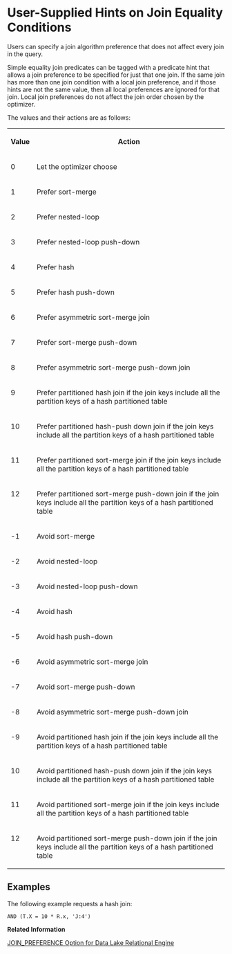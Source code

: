 <!-- loioa505dfc384f2101593cab9b531a60204 -->

# User-Supplied Hints on Join Equality Conditions

Users can specify a join algorithm preference that does not affect every join in the query.

Simple equality join predicates can be tagged with a predicate hint that allows a join preference to be specified for just that one join. If the same join has more than one join condition with a local join preference, and if those hints are not the same value, then all local preferences are ignored for that join. Local join preferences do not affect the join order chosen by the optimizer.

The values and their actions are as follows:


<table>
<tr>
<th valign="top">

Value

</th>
<th valign="top" rowspan="1">

Action

</th>
</tr>
<tr>
<td valign="top">

0

</td>
<td valign="top">

Let the optimizer choose

</td>
</tr>
<tr>
<td valign="top">

1

</td>
<td valign="top">

Prefer sort-merge

</td>
</tr>
<tr>
<td valign="top">

2

</td>
<td valign="top">

Prefer nested-loop

</td>
</tr>
<tr>
<td valign="top">

3

</td>
<td valign="top">

Prefer nested-loop push-down

</td>
</tr>
<tr>
<td valign="top">

4

</td>
<td valign="top">

Prefer hash

</td>
</tr>
<tr>
<td valign="top">

5

</td>
<td valign="top">

Prefer hash push-down

</td>
</tr>
<tr>
<td valign="top">

6

</td>
<td valign="top">

Prefer asymmetric sort-merge join

</td>
</tr>
<tr>
<td valign="top">

7

</td>
<td valign="top">

Prefer sort-merge push-down

</td>
</tr>
<tr>
<td valign="top">

8

</td>
<td valign="top">

Prefer asymmetric sort-merge push-down join

</td>
</tr>
<tr>
<td valign="top">

9

</td>
<td valign="top">

Prefer partitioned hash join if the join keys include all the partition keys of a hash partitioned table

</td>
</tr>
<tr>
<td valign="top">

10

</td>
<td valign="top">

Prefer partitioned hash-push down join if the join keys include all the partition keys of a hash partitioned table

</td>
</tr>
<tr>
<td valign="top">

11

</td>
<td valign="top">

Prefer partitioned sort-merge join if the join keys include all the partition keys of a hash partitioned table

</td>
</tr>
<tr>
<td valign="top">

12

</td>
<td valign="top">

Prefer partitioned sort-merge push-down join if the join keys include all the partition keys of a hash partitioned table

</td>
</tr>
<tr>
<td valign="top">

\-1

</td>
<td valign="top">

Avoid sort-merge

</td>
</tr>
<tr>
<td valign="top">

\-2

</td>
<td valign="top">

Avoid nested-loop

</td>
</tr>
<tr>
<td valign="top">

\-3

</td>
<td valign="top">

Avoid nested-loop push-down

</td>
</tr>
<tr>
<td valign="top">

\-4

</td>
<td valign="top">

Avoid hash

</td>
</tr>
<tr>
<td valign="top">

\-5

</td>
<td valign="top">

Avoid hash push-down

</td>
</tr>
<tr>
<td valign="top">

\-6

</td>
<td valign="top">

Avoid asymmetric sort-merge join

</td>
</tr>
<tr>
<td valign="top">

\-7

</td>
<td valign="top">

Avoid sort-merge push-down

</td>
</tr>
<tr>
<td valign="top">

\-8

</td>
<td valign="top">

Avoid asymmetric sort-merge push-down join

</td>
</tr>
<tr>
<td valign="top">

\-9

</td>
<td valign="top">

Avoid partitioned hash join if the join keys include all the partition keys of a hash partitioned table

</td>
</tr>
<tr>
<td valign="top">

10

</td>
<td valign="top">

Avoid partitioned hash-push down join if the join keys include all the partition keys of a hash partitioned table

</td>
</tr>
<tr>
<td valign="top">

11

</td>
<td valign="top">

Avoid partitioned sort-merge join if the join keys include all the partition keys of a hash partitioned table

</td>
</tr>
<tr>
<td valign="top">

12

</td>
<td valign="top">

Avoid partitioned sort-merge push-down join if the join keys include all the partition keys of a hash partitioned table

</td>
</tr>
</table>



## Examples

The following example requests a hash join:

```
AND (T.X = 10 * R.x, 'J:4')
```

**Related Information**  


[JOIN\_PREFERENCE Option for Data Lake Relational Engine](../090-database-options/join-preference-option-for-data-lake-relational-engine-a63bb2e.md "Controls the choice of algorithms when processing joins.")

